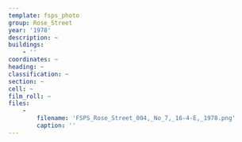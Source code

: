 ```yaml
---
template: fsps_photo
group: Rose_Street
year: '1978'
description: ~
buildings:
    - ''
coordinates: ~
heading: ~
classification: ~
section: ~
cell: ~
film_roll: ~
files:
    -
        filename: 'FSPS_Rose_Street_004,_No_7,_16-4-E,_1978.png'
        caption: ''
---
```

